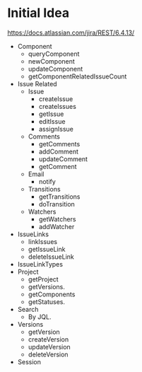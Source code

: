 # Initial Idea 
https://docs.atlassian.com/jira/REST/6.4.13/

* Component
  * queryComponent
  * newComponent
  * updateComponent
  * getComponentRelatedIssueCount
* Issue Related
  * Issue
    * createIssue
    * createIssues
    * getIssue
    * editIssue
    * assignIssue
  * Comments
    * getComments
    * addComment
    * updateComment
    * getComment
  * Email
    * notify
  * Transitions
    * getTransitions
    * doTransition
  * Watchers
    * getWatchers
    * addWatcher
* IssueLinks
  * linkIssues
  * getIssueLink
  * deleteIssueLink
* IssueLinkTypes
* Project 
  * getProject
  * getVersions.
  * getComponents
  * getStatuses.
* Search
  * By JQL.
* Versions
  * getVersion
  * createVersion
  * updateVersion
  * deleteVersion
* Session
